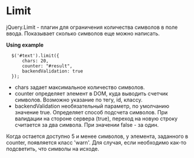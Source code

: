 Limit
=====

jQuery.Limit - плагин для ограничения количества символов в поле ввода.
Показывает сколько символов еще можно написать.

**Using example**

```
  $('#text').limit({
      chars: 20,
      counter: "#result",
      backendValidation: true
  });	
```

- chars задает максимальное количество символов.
- counter определяет элемент в DOM, куда выводить счетчик символов. Возможно указание по тегу, id, классу.
- backendValidation необязательный параметр, по умолчанию значение true. Определяет способ подсчета символов. При валидации на стороне сервера (true), переход на новую строку считается за два символа. При значении false - за один.

Когда остается доступно 5 и менее символов, у элемента, заданного в counter, появляется класс 'warn'. Для случая, если необходимо как-то подсветить, что символы на исходе.
